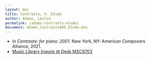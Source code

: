 ```yaml
---
layout: mei
title: Contrasts, V. Etude
author: Adams, Leslie
permalink: /adams-contrasts-etude/
document: Adams_Contrasts005_Etude.mei
---
```


- In *Contrasts: for piano: 2001.* New York, NY: American Composers Alliance, 2021.
- <a href="https://tufts.primo.exlibrisgroup.com/permalink/01TUN_INST/1kc9gia/alma991018728036003851" target="_blank">Music Library Inquire @ Desk MSC9703</a>
